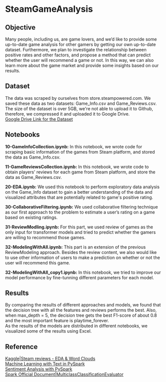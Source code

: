 # SteamGameAnalysis

## Objective
Many people, including us, are game lovers, and we’d like to provide some up-to-date game analysis for other gamers by getting our own up-to-date dataset.  Furthermore, we plan to investigate the relationship between positive rates and other factors, and propose a method that can predict whether the user will recommend a game or not. In this way, we can also learn more about the game market and provide some insights based on our results.


      
## Dataset
The data was scraped by ourselves from store.steampowered.com. We saved these data as two datasets: Game_Info.csv and Game_Reviews.csv.
The size of the dataset is over 5GB, we're not able to upload it to Github, therefore, we compressed it and uploaded it to Google Drive.           
[Google Drive Link for the Dataset](https://drive.google.com/file/d/10RXDC5JDqxg8b_qw6K8kK11QxC4madZ9/view?usp=sharing)

## Notebooks
**10-GameInfoCollection.ipynb:** In this notebook, we wrote code for scraping basic information of the games from Steam platform, and stored the data as Game_Info.csv.        
     
**11-GameReviewsCollection.ipynb:** In this notebook, we wrote code to obtain players' reviews for each game from Steam platform, and store the data as Game_Reviews.csv.     
     
**20-EDA.ipynb:** We used this notebook to perform exploratory data analysis on the Game_Info dataset to gain a better understanding of the data and visualized attributes that are potentially related to game's positive rating.      
       
**30-CollaborativeFiltering.ipynb:** We used collaborative filtering technique as our first approach to the problem to estimate a user’s rating on a game based on existing ratings.       
       
**31-ReviewModling.ipynb:** For this part, we used review of games as the only input for transformer models and tried to predict whether the gamers are willing to recommend those games.      
       
**32-ModelingWithAll.ipynb:** This part is an extension of the previous ReviewModeling approach. Besides the review content, we also would like to use other information of users to make a prediction on whether or not the user will recommend this game.        
       
**32-ModelingWithAll_copy1.ipynb:** In this notebook, we tried to improve our model performance by fine-tunning different parameters for each model.

## Results
By comparing the results of different approaches and models, we found that the decision tree with all the features and reviews performs the best. Also, when max_depth = 5, the decision tree gets the best F1-score of about 0.8 and the most important feature is playtime_forever.        
As the results of the models are distributed in different notebooks, we visualized some of the results using Excel.     


## Reference
[Kaggle|Steam reviews - EDA & Word Clouds](https://www.kaggle.com/code/pegahpooya/steam-reviews-eda-word-clouds)       
[Machine Learning with Text in PySpark](https://datascience-enthusiast.com/Python/PySpark_ML_with_Text_part1.html)       
[Sentiment Analysis with PySpark](https://towardsdatascience.com/sentiment-analysis-with-pyspark-bc8e83f80c35)       
[Spark Official Document|MulticlassClassificationEvaluator](https://spark.apache.org/docs/latest/api/python/reference/api/pyspark.ml.evaluation.MulticlassClassificationEvaluator.html)       

